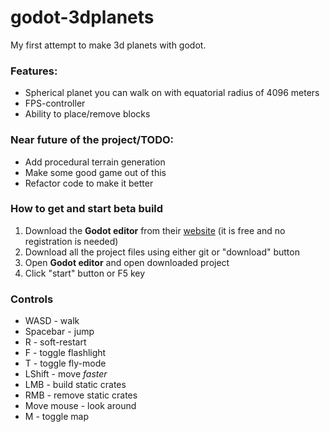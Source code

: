 # godot-3dplanets
My first attempt to make 3d planets with godot.

### Features:
- Spherical planet you can walk on with equatorial radius of 4096 meters
- FPS-controller
- Ability to place/remove blocks

### Near future of the project/TODO:
- Add procedural terrain generation
- Make some good game out of this
- Refactor code to make it better

### How to get and start beta build
1. Download the **Godot editor** from their [website](https://godotengine.org/) (it is free and no registration is needed)
2. Download all the project files using either git or "download" button
3. Open **Godot editor** and open downloaded project
4. Click "start" button or F5 key

### Controls
- WASD - walk
- Spacebar - jump
- R - soft-restart
- F - toggle flashlight
- T - toggle fly-mode
- LShift - move *faster*
- LMB - build static crates
- RMB - remove static crates
- Move mouse - look around
- M - toggle map
